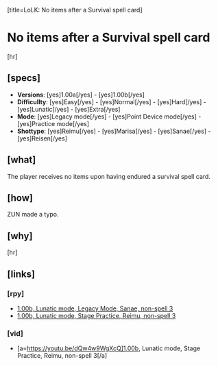 [title=LoLK: No items after a Survival spell card]
# No items after a Survival spell card
[hr]
## [specs]

* **Versions**: [yes]1.00a[/yes] - [yes]1.00b[/yes]
* **Difficullty**: [yes]Easy[/yes] - [yes]Normal[/yes] - [yes]Hard[/yes] - [yes]Lunatic[/yes] - [yes]Extra[/yes]
* **Mode**: [yes]Legacy mode[/yes] - [yes]Point Device mode[/yes] - [yes]Practice mode[/yes]
* **Shottype**: [yes]Reimu[/yes] - [yes]Marisa[/yes] - [yes]Sanae[/yes] - [yes]Reisen[/yes]


## [what] 

The player receives no items upon having endured a survival spell card.
## [how]

ZUN made a typo.

## [why]





[hr]
## [links]

### [rpy]

* [1.00b, Lunatic mode, Legacy Mode, Sanae, non-spell 3](https://youtu.be/PF95ElKLTgQ)
* [1.00b, Lunatic mode, Stage Practice, Reimu, non-spell 3](https://youtu.be/7DVydNPMabY)
### [vid]

* [a=https://youtu.be/dQw4w9WgXcQ]1.00b, Lunatic mode, Stage Practice, Reimu, non-spell 3[/a]

